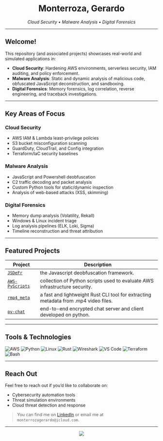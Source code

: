 <h1 align="center">Monterroza, Gerardo </h1>
<p align="center">
  <em>Cloud Security • Malware Analysis • Digital Forensics</em>
</p>

---

## Welcome!

This repository (and associated projects) showcases real-world and simulated applications in:

- **Cloud Security**: Hardening AWS environments, serverless security, IAM auditing, and policy enforcement.
- **Malware Analysis**: Static and dynamic analysis of malicious code, obfuscated JavaScript deconstruction, and sandboxing.
- **Digital Forensics**: Memory forensics, log correlation, reverse engineering, and traceback investigations.

---

## Key Areas of Focus

### Cloud Security
- AWS IAM & Lambda least-privilege policies
- S3 bucket misconfiguration scanning
- GuardDuty, CloudTrail, and Config integration
- Terraform/IaC security baselines

### Malware Analysis
- JavaScript and Powershell deobfuscation
- C2 traffic decoding and packet analysis
- Custom Python tools for static/dynamic inspection
- Analysis of web-based attacks (XSS, skimming)

### Digital Forensics
- Memory dump analysis (Volatility, Rekall)
- Windows & Linux incident triage
- Log analysis pipelines (ELK, Loki, Sigma)
- Timeline reconstruction and threat attribution

---

## Featured Projects

| Project | Description |
|--------|-------------|
| [`JSDeFr`](https://github.com/monterrozagera/JSDeFr) | the Javascript deobfuscation framework. |
| [`AWS-PyScripts`](https://github.com/monterrozagera/AWS-PyScripts) | collection of Python scripts used to evaluate AWS infrastructure security. |
| [`rmp4_meta`](https://github.com/monterrozagera/rmp4_meta) | a fast and lightweight Rust CLI tool for extracting metadata from .mp4 video files.  |
| [`pv-chat`](https://github.com/monterrozagera/pvchat) | end-to-end encrypted chat server and client developed on python. |

---

## Tools & Technologies

![AWS](https://img.shields.io/badge/AWS-%23FF9900.svg?style=flat&logo=amazon-aws&logoColor=white)
![Python](https://img.shields.io/badge/Python-3670A0?style=flat&logo=python&logoColor=white)
![Linux](https://img.shields.io/badge/Linux-FCC624?style=flat&logo=linux&logoColor=black)
![Rust](https://img.shields.io/badge/Rust-orange?style=flat&logo=rust)
![Wireshark](https://img.shields.io/badge/Wireshark-1679A7?style=flat&logo=wireshark&logoColor=white)
![VS Code](https://img.shields.io/badge/VSCode-007ACC?style=flat&logo=visual-studio-code&logoColor=white)
![Terraform](https://img.shields.io/badge/Terraform-7B42BC?style=flat&logo=terraform&logoColor=white)
![Bash](https://img.shields.io/badge/Bash-4EAA25?style=flat&logo=gnu-bash&logoColor=white)

---

## Reach Out

Feel free to reach out if you’d like to collaborate on:

- Cybersecurity automation tools  
- Threat simulation environments  
- Cloud threat detection and response  

> You can find me on [LinkedIn](https://www.linkedin.com/in/gerardo-monterroza-8208aa192) or email me at `monterrozagerardo@icloud.com`.

---

<p align="center">
  <img src="https://readme-typing-svg.herokuapp.com/?font=Fira+Code&duration=2000&pause=500&color=00ffe7&center=true&width=440&lines=Apaguen+esa+musica.;Me+esta+doliendo+la+cabeza.%E2%9C%94" />
</p>
